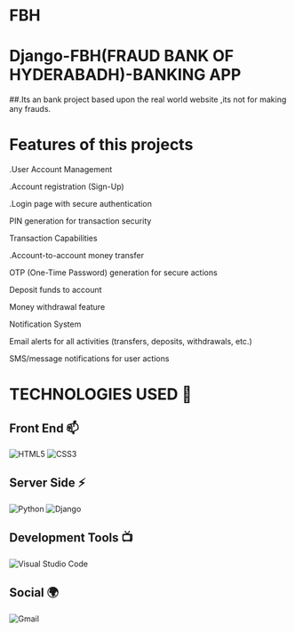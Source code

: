 # FBH
# Django-FBH(FRAUD BANK OF HYDERABADH)-BANKING APP
##.Its an bank project based upon the real world website ,its not for making any frauds.
# Features of this projects
.User Account Management

.Account registration (Sign-Up)

.Login page with secure authentication

PIN generation for transaction security

Transaction Capabilities

.Account-to-account money transfer

OTP (One-Time Password) generation for secure actions

Deposit funds to account

Money withdrawal feature

Notification System

Email alerts for all activities (transfers, deposits, withdrawals, etc.)

SMS/message notifications for user actions



# TECHNOLOGIES USED 📌

## Front End 📫

![HTML5](https://img.shields.io/badge/html5-%23E34F26.svg?style=for-the-badge&logo=html5&logoColor=white)
![CSS3](https://img.shields.io/badge/css3-%231572B6.svg?style=for-the-badge&logo=css3&logoColor=white)




## Server Side ⚡
![Python](https://img.shields.io/badge/python-3670A0?style=for-the-badge&logo=python&logoColor=ffdd54)
![Django](https://img.shields.io/badge/django-%23092E20.svg?style=for-the-badge&logo=django&logoColor=white)


## Development Tools 📺

![Visual Studio Code](https://img.shields.io/badge/Visual%20Studio%20Code-0078d7.svg?style=for-the-badge&logo=visual-studio-code&logoColor=white)
## Social 🌍

![Gmail](https://img.shields.io/badge/Gmail-D14836?style=for-the-badge&logo=gmail&logoColor=white)
